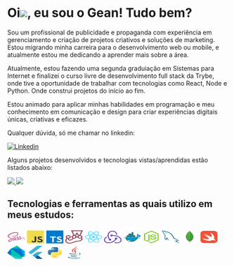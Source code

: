 <h1 align="left">Oi<img src="https://raw.githubusercontent.com/kaueMarques/kaueMarques/master/hi.gif" height="30px">, eu sou o Gean! Tudo bem?</h1>
<!-- <p align="left"> <img src="https://komarev.com/ghpvc/?username=antunesgean&color=yellow" alt="Profile views" /> </p> -->

Sou um profissional de publicidade e propaganda com experiência em gerenciamento e criação de projetos criativos e soluções de marketing. Estou migrando minha carreira para o desenvolvimento web ou mobile, e atualmente estou me dedicando a aprender mais sobre a área.

Atualmente, estou fazendo uma segunda graduiação em Sistemas para Internet e finalizei o curso livre de desenvolvimento full stack da Trybe, onde tive a oportunidade de trabalhar com tecnologias como React, Node e Python. Onde construi projetos do início ao fim. 

Estou animado para aplicar minhas habilidades em programação e meu conhecimento em comunicação e design para criar experiências digitais únicas, criativas e eficazes.

Qualquer dúvida, só me chamar no linkedin:
   
<a href="https://www.linkedin.com/in/antunesgean/" target="_blank"> ![Linkedin](https://img.shields.io/badge/LinkedIn-0077B5?style=for-the-badge&logo=linkedin&logoColor=white)</a>
   
Alguns projetos desenvolvidos e tecnologias vistas/aprendidas estão listados abaixo:

   
   <a href="https://github.com/antunesgean">
    <img height="170vw" src="https://github-readme-stats.vercel.app/api?username=antunesgean&show_icons=true&count_private=true&theme=github_dark"/>
    <img height="170vw" src="https://github-readme-stats.vercel.app/api/top-langs/?username=antunesgean&layout=compact&langs_count=6&theme=github_dark&hide_progress=true&hide=html"/>
   </a>
</div>
 
## Tecnologias e ferramentas as quais utilizo em meus estudos:

<div style="display: inline_block">
<!--    <img align="center" alt="figma" height="30" width="40" src="https://raw.githubusercontent.com/devicons/devicon/master/icons/figma/figma-original.svg" /> -->
<!--   <img align="center" alt="photoshop" height="30" width="40" src="https://raw.githubusercontent.com/devicons/devicon/master/icons/photoshop/photoshop-plain.svg" />
  <img align="center" alt="illustrator" height="30" width="40" src="https://raw.githubusercontent.com/devicons/devicon/master/icons/illustrator/illustrator-plain.svg" />
  <img align="center" alt="aftereffects" height="30" width="40" src="https://raw.githubusercontent.com/devicons/devicon/master/icons/aftereffects/aftereffects-plain.svg" /> -->
<!--   <img align="center" alt="git" height="30" width="40" src="https://raw.githubusercontent.com/devicons/devicon/master/icons/git/git-original.svg" /> -->
<!--   <img align="center" alt="github" height="30" width="40" src="https://raw.githubusercontent.com/devicons/devicon/master/icons/github/github-original.svg" /> -->
<!--   <img align="center" alt="html5" height="30" width="40" src="https://raw.githubusercontent.com/devicons/devicon/master/icons/html5/html5-original.svg" />
  <img align="center" alt="css3" height="30" width="40" src="https://raw.githubusercontent.com/devicons/devicon/master/icons/css3/css3-original.svg" /> -->
  <img align="center" alt="sass" height="30" width="40" src="https://raw.githubusercontent.com/devicons/devicon/master/icons/sass/sass-original.svg" />
  <img align="center" alt="javascript" height="30" width="40" src="https://raw.githubusercontent.com/devicons/devicon/master/icons/javascript/javascript-original.svg" />
  <img align="center" alt="typescript" height="30" width="40" src="https://raw.githubusercontent.com/devicons/devicon/master/icons/typescript/typescript-original.svg" />
  <img align="center" alt="jest" height="30" width="40" src="https://raw.githubusercontent.com/devicons/devicon/master/icons/jest/jest-plain.svg" />
  <img align="center" alt="react" height="30" width="40" src="https://raw.githubusercontent.com/devicons/devicon/master/icons/react/react-original.svg" />
  <img align="center" alt="redux" height="30" width="40" src="https://raw.githubusercontent.com/devicons/devicon/master/icons/redux/redux-original.svg" />
  <img align="center" alt="docker" height="40" width="40" src="https://raw.githubusercontent.com/devicons/devicon/master/icons/docker/docker-original.svg" />
  <img align="center" alt="nodejs" height="30" width="40" src="https://raw.githubusercontent.com/devicons/devicon/master/icons/nodejs/nodejs-original.svg" />
<!--   <img align="center" alt="express" height="30" width="40" src="https://raw.githubusercontent.com/devicons/devicon/master/icons/express/express-original.svg" /> -->
  <img align="center" alt="mysql" height="30" width="40" src="https://raw.githubusercontent.com/devicons/devicon/master/icons/mysql/mysql-original.svg" />
<!--   <img align="center" alt="sequelize" height="30" width="40" src="https://raw.githubusercontent.com/devicons/devicon/master/icons/sequelize/sequelize-original.svg" /> -->
  <img align="center" alt="mongodb" height="30" width="40" src="https://raw.githubusercontent.com/devicons/devicon/master/icons/mongodb/mongodb-original.svg" />
  <img align="center" alt="swift" height="30" width="40" src="https://raw.githubusercontent.com/devicons/devicon/master/icons/swift/swift-original.svg" />
  <img align="center" alt="dart" height="30" width="40" src="https://raw.githubusercontent.com/devicons/devicon/master/icons/dart/dart-original.svg" />
  <img align="center" alt="flutter" height="30" width="40" src="https://raw.githubusercontent.com/devicons/devicon/master/icons/flutter/flutter-original.svg" />
  <img align="center" alt="python" height="30" width="40" src="https://raw.githubusercontent.com/devicons/devicon/master/icons/python/python-original.svg" />
  <img align="center" alt="java" height="30" width="40" src="https://raw.githubusercontent.com/devicons/devicon/master/icons/java/java-original.svg" />

</div><br/>
